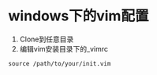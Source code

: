windows下的vim配置
===

1. Clone到任意目录
2. 编辑vim安装目录下的_vimrc
```vimscript
source /path/to/your/init.vim
```